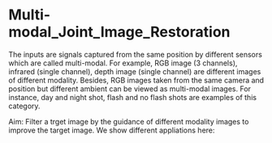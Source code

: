 # Multi-modal_Joint_Image_Restoration

The inputs are signals captured from the same position by different sensors which are called multi-modal.
For example, RGB image (3 channels), infrared (single channel), depth image (single channel) are different images
of different modality. Besides, RGB images taken from the same camera and position but different ambient can
be viewed as multi-modal images. For instance, day and night shot, flash and no flash shots are examples of this 
category.

Aim:
Filter a trget image by the guidance of different modality images to improve the target image. We show different 
appliations here:

